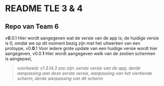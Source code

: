 README TLE 3 & 4
===

Repo van Team 6
---

v**0**.0.1
Hier wordt aangegeven wat de versie van de app is; de huidige versie is 0, omdat we op dit moment bezig zijn met het uitwerken van een protoype,
v0.**0**.1
Voor iedere grote update van een huidige versie wordt hier aangegeven,
v0.0.**1**
Hier wordt aangegeven welk van de zestien schermen is aangepast,

> voorbeeld: *v1.3.14.3 zou zijn: eerste versie van de app, derde aanpassing aan deze eerste versie, aanpassing van het viertiende scherm, derde aanpassing van dit scherm*
